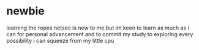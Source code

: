 # newbie
learning the ropes
netsec is new to me but im keen to learn as much as i can for personal advancement and to commit my study to exploring every possibility i can squeeze from my little cpu 
